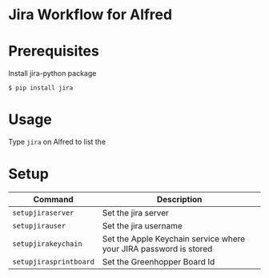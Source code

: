 # Jira Workflow for Alfred

# Prerequisites

Install jira-python package

```
$ pip install jira
```

# Usage

Type `jira` on Alfred to list the 

# Setup

| Command | Description |
| ------- | ------------|
| `setupjiraserver`      | Set the jira server            |
| `setupjirauser`        | Set the jira username          |
| `setupjirakeychain`    | Set the Apple Keychain service where your JIRA password is stored |
| `setupjirasprintboard` | Set the Greenhopper Board Id |
